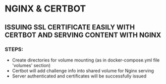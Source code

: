 # NGINX & CERTBOT
## ISSUING SSL CERTIFICATE EASILY WITH CERTBOT AND SERVING CONTENT WITH NGINX
### STEPS:
- Create directories for volume mounting (as in docker-compose.yml file 'volumes' section)
- Certbot will add challenge info into shared volume for Nginx serving
- Server authenticated and certificates will be successfully issued